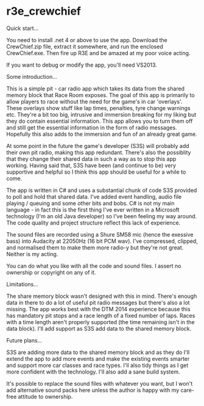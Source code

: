 # r3e_crewchief

Quick start...

You need to install .net 4 or above to use the app. Download the CrewChief.zip file, extract it somewhere, and run the enclosed CrewChief.exe. Then fire up R3E and be amazed at my poor voice acting.

If you want to debug or modify the app, you'll need VS2013.

Some introduction...

This is a simple pit - car radio app which takes its data from the shared memory block that Race Room exposes. The goal of this app is primarily to allow players to race without the need for the game's in car 'overlays'. These overlays show stuff like lap times, penalties, tyre change warnings etc. They're a bit too big, intrusive and immersion breaking for my liking but they do contain essential information. This app allows you to turn them off and still get the essential information in the form of radio messages. Hopefully this also adds to the immersion and fun of an already great game.

At some point in the future the game's developer (S3S) will probably add their own pit radio, making this app redundant. There's also the possiblity that they change their shared data in such a way as to stop this app working. Having said that, S3S have been (and continue to be) very supportive and helpful so I think this app should be useful for a while to come.

The app is written in C# and uses a substantial chunk of code S3S provided to poll and hold that shared data. I've added event handling, audio file playing / queuing and some other bits and bobs. C# is not my main language - in fact this is the first thing I've ever written in a Microsoft technology (I'm an old Java developer) so I've been feeling my way around. The code quality and project structure reflect this lack of experience.

The sound files are recorded using a Shure SM58 mic (hence the exessive bass) into Audacity at 22050Hz (16 bit PCM wav). I've compressed, clipped, and normalised them to make them more radio-y but they're not great. Neither is my acting.

You can do what you like with all the code and sound files. I assert no ownership or copyright on any of it.

Limitations...

The share memory block wasn't designed with this in mind. There's enough data in there to do a lot of useful pit radio messages but there's also a lot missing. The app works best with the DTM 2014 experience because this has mandatory pit stops and a race length of a fixed number of laps. Races with a time length aren't properly supported (the time remaining isn't in the data block). I'll add support as S3S add data to the shared memory block.

Future plans...

S3S are adding more data to the shared memory block and as they do I'll extend the app to add more events and make the existing events smarter and support more car classes and race types. I'll also tidy things as I get more confident with the technology. I'll also add a sane build system.

It's possible to replace the sound files with whatever you want, but I won't add alternative sound packs here unless the author is happy with my care-free attitude to ownership.
